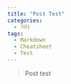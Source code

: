 ```yaml
---
title: "Post Test"
categories:
  - 기타
tags:
  - Markdown
  - Cheatsheet
  - Test
---
```


> Post test
